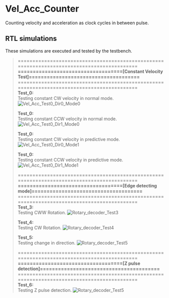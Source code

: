 # Vel_Acc_Counter
  Counting velocity and acceleration as clock cycles in between pulse.

## RTL simulations
  These simulations are executed and tested by the testbench.

> ===========================================================================================<br>
> **===================================[Constant Velocity Test]=====================================**<br>
> ===========================================================================================<br>
> **Test_0:**<br>
> Testing constant CW velocity in normal mode.
> ![Vel_Acc_Test0_Dir0_Mode0](Images/Test0_Dir0_Mode0_RTL_view.png "Vel_Acc Test0, Dir='0',Mode='0'")
>
> **Test_0:**<br>
> Testing constant CCW velocity in normal mode.
> ![Vel_Acc_Test0_Dir1_Mode0](Images/Test0_Dir1_Mode0_RTL_view.png "Vel_Acc Test0, Dir='1',Mode='0'")
>
> **Test_0:**<br>
> Testing constant CW velocity in predictive mode.
> ![Vel_Acc_Test0_Dir0_Mode1](Images/Test0_Dir0_Mode1_RTL_view.png "Vel_Acc Test0, Dir='0',Mode='1'")
>
> **Test_0:**<br>
> Testing constant CCW velocity in predictive mode.
> ![Vel_Acc_Test0_Dir1_Mode1](Images/Test0_Dir1_Mode1_RTL_view.png "Vel_Acc Test0, Dir='1',Mode='1'")
>
> ===========================================================================================<br>
> **===================================[Edge detecting mode]=====================================**<br>
> ===========================================================================================<br>
> **Test_3:**<br>
> Testing CWW Rotation.
> ![Rotary_decoder_Test3](Images/Rotary_decoder_Test3.png "Rotary_Decoder_Test_3")
>
> **Test_4:**<br>
> Testing CW Rotation.
> ![Rotary_decoder_Test4](Images/Rotary_decoder_Test4.png "Rotary_Decoder_Test_4")
>
> **Test_5:**<br>
> Testing change in direction.
> ![Rotary_decoder_Test5](Images/Rotary_decoder_Test5.png "Rotary_Decoder_Test_5")
>
> ===========================================================================================<br>
> **===================================[Z pulse detection]========================================**<br>
> ===========================================================================================<br>
> **Test_6:**<br>
> Testing Z pulse detection.
> ![Rotary_decoder_Test5](Images/Rotary_decoder_Test5.png "Rotary_Decoder_Test_5")
